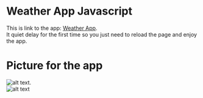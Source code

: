 # Weather App Javascript
This is link to the app: [Weather App](https://weather-app-javascript-tau.vercel.app).\
It quiet delay for the first time so you just need to reload the page and enjoy the app.

# Picture for the app
![alt text](https://raw.githubusercontent.com/1Ir-is/Weather-App-Javascript/main/images/1.png).\
![alt text](https://raw.githubusercontent.com/1Ir-is/Weather-App-Javascript/main/images/2.png)
